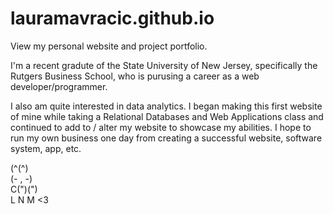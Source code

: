 # lauramavracic.github.io
View my personal website and project portfolio.

I'm a recent gradute of the State University of New Jersey, specifically the Rutgers Business School, who is purusing a career as a web developer/programmer. 

I also am quite interested in data analytics. I began making this first website of mine while taking a Relational Databases and Web Applications class and continued to add to / alter my website to showcase my abilities. I hope to run my own business one day from creating a successful website, software system, app, etc. 

 (^(^) <br>
 (- , -)  <br>
 C(")(")    <br>
          L N M  <3
